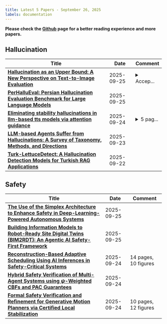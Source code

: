 ```yaml
---
title: Latest 5 Papers - September 26, 2025
labels: documentation
---
```

**Please check the [Github](https://github.com/dingyue772/DailyArxiv) page for a better reading experience and more papers.**

## Hallucination
| **Title** | **Date** | **Comment** |
| --- | --- | --- |
| **[Hallucination as an Upper Bound: A New Perspective on Text-to-Image Evaluation](http://arxiv.org/abs/2509.21257v1)** | 2025-09-25 | <details><summary>Accep...</summary><p>Accepted at GenProCC NeurIPS 2025 Workshop</p></details> |
| **[PerHalluEval: Persian Hallucination Evaluation Benchmark for Large Language Models](http://arxiv.org/abs/2509.21104v1)** | 2025-09-25 |  |
| **[Eliminating stability hallucinations in llm-based tts models via attention guidance](http://arxiv.org/abs/2509.19852v1)** | 2025-09-24 | <details><summary>5 pag...</summary><p>5 pages, submitted to ICASSP2026</p></details> |
| **[LLM-based Agents Suffer from Hallucinations: A Survey of Taxonomy, Methods, and Directions](http://arxiv.org/abs/2509.18970v1)** | 2025-09-23 |  |
| **[Turk-LettuceDetect: A Hallucination Detection Models for Turkish RAG Applications](http://arxiv.org/abs/2509.17671v1)** | 2025-09-22 |  |

## Safety
| **Title** | **Date** | **Comment** |
| --- | --- | --- |
| **[The Use of the Simplex Architecture to Enhance Safety in Deep-Learning-Powered Autonomous Systems](http://arxiv.org/abs/2509.21014v1)** | 2025-09-25 |  |
| **[Building Information Models to Robot-Ready Site Digital Twins (BIM2RDT): An Agentic AI Safety-First Framework](http://arxiv.org/abs/2509.20705v1)** | 2025-09-25 |  |
| **[Reconstruction-Based Adaptive Scheduling Using AI Inferences in Safety-Critical Systems](http://arxiv.org/abs/2509.20513v1)** | 2025-09-24 | 14 pages, 10 figures |
| **[Hybrid Safety Verification of Multi-Agent Systems using $ψ$-Weighted CBFs and PAC Guarantees](http://arxiv.org/abs/2509.20093v1)** | 2025-09-24 |  |
| **[Formal Safety Verification and Refinement for Generative Motion Planners via Certified Local Stabilization](http://arxiv.org/abs/2509.19688v1)** | 2025-09-24 | 10 pages, 12 figures |

